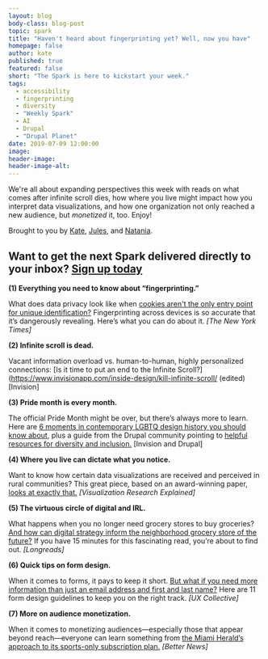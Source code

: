 ```yaml
---
layout: blog
body-class: blog-post
topic: spark
title: "Haven't heard about fingerprinting yet? Well, now you have"
homepage: false
author: kate
published: true
featured: false
short: "The Spark is here to kickstart your week."
tags:
  - accessibility
  - fingerprinting
  - diversity
  - "Weekly Spark"
  - AI
  - Drupal
  - "Drupal Planet"
date: 2019-07-09 12:00:00
image:
header-image:
header-image-alt:
---
```

We're all about expanding perspectives this week with reads on what comes after infinite scroll dies, how where you live might impact how you interpret data visualizations, and how one organization not only reached a new audience, but _monetized_ it, too. Enjoy!

Brought to you by [Kate](https://thinkshout.com/team/kate/), [Jules](https://thinkshout.com/team/jules/), and [Natania](https://thinkshout.com/team/natania/).

## Want to get the next Spark delivered directly to your inbox? [**Sign up today**](http://eepurl.com/dFrmtn)

**(1) Everything you need to know about “fingerprinting.”**

What does data privacy look like when [cookies aren't the only entry point for unique identification?](https://www.nytimes.com/2019/07/03/technology/personaltech/fingerprinting-track-devices-what-to-do.html) Fingerprinting across devices is so accurate that it’s dangerously revealing. Here’s what you can do about it. _[The New York Times]_

**(2) Infinite scroll is dead.**

Vacant information overload vs. human-to-human, highly personalized connections: [Is it time to put an end to the Infinite Scroll?](https://www.invisionapp.com/inside-design/kill-infinite-scroll/ (edited) [Invision]

**(3) Pride month is every month.**

The official Pride Month might be over, but there’s always more to learn. Here are [6 moments in contemporary LGBTQ design history you should know about](https://www.invisionapp.com/inside-design/6-moments-lgbt-design/), plus a guide from the Drupal community pointing to [helpful resources for diversity and inclusion.](https://www.drupaldiversity.com/blog/2019/happy-pride)  [Invision and Drupal]

**(4) Where you live can dictate what you notice.**

Want to know how certain data visualizations are received and perceived in rural communities? This great piece, based on an award-winning paper, [looks at exactly that.](https://medium.com/multiple-views-visualization-research-explained/data-is-personal-what-we-learned-from-42-interviews-in-rural-america-93539f25836d) _[Visualization Research Explained]_

**(5) The virtuous circle of digital and IRL.**

What happens when you no longer need grocery stores to buy groceries? [And how can digital strategy inform the neighborhood grocery store of the future?](https://longreads.com/2019/04/23/the-man-whos-going-to-save-your-grocery-store/) If you have 15 minutes for this fascinating read, you’re about to find out. _[Longreads]_

**(6) Quick tips on form design.**

When it comes to forms, it pays to keep it short. [But what if you need more information than just an email address and first and last name?](https://uxdesign.cc/11-form-design-guidelines-4b2f1c659414) Here are 11 form design guidelines to keep you on the right track. _[UX Collective]_

**(7) More on audience monetization.**

When it comes to monetizing audiences—especially those that appear beyond reach—everyone can learn something from [the Miami Herald’s approach to its sports-only subscription plan.](https://betternews.org/miami-herald-sports-subscription) _[Better News]_
